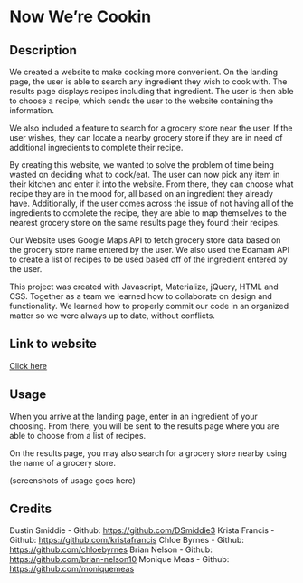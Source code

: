 # Now We’re Cookin


## Description

We created a website to make cooking more convenient. On the landing page, the user is able to search any ingredient they wish to cook with. The results page displays recipes including that ingredient. The user is then able to choose a recipe, which sends the user to the website containing the information.

We also included a feature to search for a grocery store near the user. If the user wishes, they can locate a nearby grocery store if they are in need of additional ingredients to complete their recipe.

By creating this website, we wanted to solve the problem of time being wasted on deciding what to cook/eat. The user can now pick any item in their kitchen and enter it into the website. From there, they can choose what recipe they are in the mood for, all based on an ingredient they already have.
Additionally, if the user comes across the issue of not having all of the ingredients to complete the recipe, they are able to map themselves to the nearest grocery store on the same results page they found their recipes.

Our Website uses Google Maps API to fetch grocery store data based on the grocery store name entered by the user. We also used the Edamam API to create a list of recipes to be used based off of the ingredient entered by the user.

This project was created with Javascript, Materialize, jQuery, HTML and CSS.
Together as a team we learned how to collaborate on design and functionality. We learned how to properly commit our code in an organized matter so we were always up to date, without conflicts.


## Link to website

[Click here](https://kristafrancis.github.io/now-were-cookin/)


## Usage

When you arrive at the landing page, enter in an ingredient of your choosing.
From there, you will be sent to the results page where you are able to choose from a list of recipes.

On the results page, you may also search for a grocery store nearby using the name of a grocery store.

(screenshots of usage goes here)
 
## Credits

Dustin Smiddie - Github: https://github.com/DSmiddie3
Krista Francis - Github: https://github.com/kristafrancis
Chloe Byrnes - Github: https://github.com/chloebyrnes
Brian Nelson - Github: https://github.com/brian-nelson10
Monique Meas - Github: https://github.com/moniquemeas
